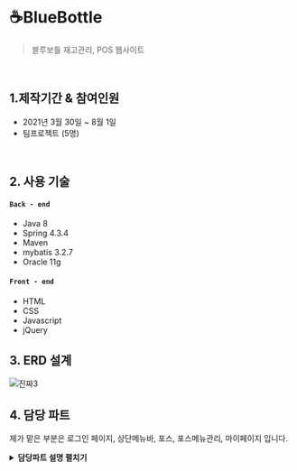 # ☕BlueBottle
>블루보틀 재고관리, POS 웹사이트

<br/>

## 1.제작기간 & 참여인원
- 2021년 3월 30일 ~ 8월 1일
- 팀프로젝트 (5명)



<br/>

## 2. 사용 기술
#### `Back - end`
 - Java 8
 - Spring 4.3.4
 - Maven
 - mybatis 3.2.7
 - Oracle 11g
#### `Front - end`
 - HTML
 - CSS
 - Javascript
 - jQuery
 
## 3. ERD 설계
![진짜3](https://user-images.githubusercontent.com/71995287/128507795-107c7f19-6c83-42c6-9521-10a36298dd25.PNG)


## 4. 담당 파트
제가 맡은 부분은 로그인 페이지, 상단메뉴바, 포스, 포스메뉴관리, 마이페이지 입니다.

<details>
 <summary><b>담당파트 설명 펼치기</b></summary>
<div markdown="1">
<br/>
 
### 4-1 로그인 페이지
 
 ![로그인](https://user-images.githubusercontent.com/71995287/128507816-03641424-20de-41aa-b688-97abb2fc0893.PNG)
 
 * ID와 PW 입력 후  로그인 시 비동기로 확인합니다. 🔎[코드확인](https://github.com/wogus216/BlueBottle/blob/2e3f4c6608c94cf9924c29fccb64f6c86f473ed3/BBPS/src/main/java/com/gdj35/bbps/web/controller/jhController.java#L58)
 * ID 또는 PW가 틀릴 시에 로그인 실패하고 팝업창이 나옵니다. 🔎[코드확인](https://github.com/wogus216/BlueBottle/blob/2e3f4c6608c94cf9924c29fccb64f6c86f473ed3/BBPS/src/main/webapp/WEB-INF/views/jh/H_Login.jsp#L235)
 * 세션을 통해 로그인과 비로그인 상태에 따른 다른 페이지 출력 🔎[코드확인](https://github.com/wogus216/BlueBottle/blob/c047965aa2c761c827926f25914b5d4515d1342b/BBPS/src/main/java/com/gdj35/bbps/web/controller/jhController.java#L45)
 
 ### 4-2 상단 메뉴바
 * 권한에 따라 메뉴가 구성됩니다.
 ![메뉴바 1](https://user-images.githubusercontent.com/71995287/128507825-85ac1abe-164d-47fd-b24c-e0b82df04b43.PNG)
 ![메뉴바2](https://user-images.githubusercontent.com/71995287/128507839-6131d386-f361-4825-bd35-ba43ea932acb.PNG)
 
* 상위메뉴와 하위 메뉴가 존재해 계층형 쿼리를 사용했습니다. 🔎[코드확인](https://github.com/wogus216/BlueBottle/blob/2e3f4c6608c94cf9924c29fccb64f6c86f473ed3/BBPS/src/main/resources/mapper/JH_SQL.xml#L22)
* 조건문을 통해 권한에 맞게 그립니다. 🔎[코드확인](https://github.com/wogus216/BlueBottle/blob/2e3f4c6608c94cf9924c29fccb64f6c86f473ed3/BBPS/src/main/webapp/WEB-INF/views/jh/H_Menu.jsp#L210)
 
**자세한 정리는 블로그에 있습니다.**
 <br/>
* [상단메뉴](https://velog.io/@wogus216/%EB%B8%94%EB%A3%A8%EB%B3%B4%ED%8B%80-%ED%94%84%EB%A1%9C%EC%A0%9D%ED%8A%B8-%EB%A9%94%EB%89%B4%EB%B0%94)


### 4-3 포스
 *기능 : 주문, 결제, 환불
![주문번호  추가](https://user-images.githubusercontent.com/71995287/128585747-2f5b2f00-e730-41c3-b4e8-1fdd7c550ebb.PNG)
![주문번호 추가2](https://user-images.githubusercontent.com/71995287/128585756-d2dfe76d-ae14-40ed-a483-b34805879375.PNG)
 
 ### 포스결제흐름
 ![결제흐름](https://user-images.githubusercontent.com/71995287/128618372-e4c753c1-883c-4dfc-a186-8a697d7ed47b.PNG)

 #### 1. 주문
 * 카테고리 클릭 시 카테고리 번호를 히든값으로 form에 담아 전송 후 비동시 방식으로 그려줍니다.
 
   - Javascript🔎[코드확인](https://github.com/wogus216/BlueBottle/blob/0b7bc5e66d6db3f1d32f923f93e12a8610cf8709/BBPS/src/main/webapp/WEB-INF/views/jh/Pos.jsp#L705)
   - mybatis🔎[코드확인](https://github.com/wogus216/BlueBottle/blob/0b7bc5e66d6db3f1d32f923f93e12a8610cf8709/BBPS/src/main/resources/mapper/JH_SQL.xml#L165)

 * 메뉴 클릭 시 중복 체크 후 주문상황에 넣어줍니다.🔎[코드확인](https://github.com/wogus216/BlueBottle/blob/d2a9229a0ac32a7ae24598bcf1ff559ba9141bfc/BBPS/src/main/webapp/WEB-INF/views/jh/Pos.jsp#L512)
 
 #### 2. 결제
 * 현금, 카드 결제 클릭 시 숫자 키보드가 출력되고 받은 금액을 입력 후 확인 클릭 시 받은금액 과 결제금액을 비교 후 문제없을 시 결제 성공합니다.
   * 현금, 카드결제 코드🔎[코드확인](https://github.com/wogus216/BlueBottle/blob/d2a9229a0ac32a7ae24598bcf1ff559ba9141bfc/BBPS/src/main/webapp/WEB-INF/views/jh/Pos.jsp#L616)
   * 받은 금액, 결제금액 비교 코드🔎[코드확인](https://github.com/wogus216/BlueBottle/blob/c047965aa2c761c827926f25914b5d4515d1342b/BBPS/src/main/webapp/WEB-INF/views/jh/Pos.jsp#L679)
 
#### 3. 환불
  * 환불 클릭 시 매출 날짜를 출력합니다.
 
    * Controller🔎[코드확인](https://github.com/wogus216/BlueBottle/blob/689a8a5b87e0c6ef5eb1faba60d34281a55afe9f/BBPS/src/main/java/com/gdj35/bbps/web/controller/jhController.java#L911)
    * Query 🔎[코드확인](https://github.com/wogus216/BlueBottle/blob/689a8a5b87e0c6ef5eb1faba60d34281a55afe9f/BBPS/src/main/resources/mapper/JH_SQL.xml#L292)
 
 
 ### 4-4 포스메뉴 관리
 ![포스관리1](https://user-images.githubusercontent.com/71995287/128507876-cd28d39b-a3dc-49a2-a677-28160f97e018.PNG)
 ![포스관리2](https://user-images.githubusercontent.com/71995287/128507900-34bf8a2a-3cb5-42e8-a963-0ce818176336.PNG)
 
 비동기 방식으로 메뉴 목록, 페이징 취득
* Controller 🔎[코드확인](https://github.com/wogus216/BlueBottle/blob/c047965aa2c761c827926f25914b5d4515d1342b/BBPS/src/main/java/com/gdj35/bbps/web/controller/jhController.java#L166)
* ajax 실행 코드 🔎[코드확인](https://github.com/wogus216/BlueBottle/blob/c047965aa2c761c827926f25914b5d4515d1342b/BBPS/src/main/webapp/WEB-INF/views/jh/Menu_List.jsp#L204)
* 메뉴 이미지 변경 후 이미지 적용 🔎[코드확인](https://github.com/wogus216/BlueBottle/blob/c047965aa2c761c827926f25914b5d4515d1342b/BBPS/src/main/webapp/WEB-INF/views/jh/Menu_Edit.jsp#L196)
 
### 4-4 마이페이지
 ![마이페이지](https://user-images.githubusercontent.com/71995287/128619039-4cf6200a-954a-47ca-9561-86f62f2fc9ad.PNG)
 ![마이페이지 개인정보확인](https://user-images.githubusercontent.com/71995287/128507951-b4889786-fdc1-4264-950a-073c622f512f.PNG)
 ![마이페이지 수정](https://user-images.githubusercontent.com/71995287/128507973-ddec089f-4df4-499b-9369-0c1a490d64d7.PNG)

 * 수정 클릭 후 비밀번호로 한번 더 개인정보를 확인합니다.
  * Controller🔎[코드확인](https://github.com/wogus216/BlueBottle/blob/689a8a5b87e0c6ef5eb1faba60d34281a55afe9f/BBPS/src/main/java/com/gdj35/bbps/web/controller/jhController.java#L404)
  * Query 🔎[코드확인](https://github.com/wogus216/BlueBottle/blob/689a8a5b87e0c6ef5eb1faba60d34281a55afe9f/BBPS/src/main/resources/mapper/JH_SQL.xml#L228)
 
 ##  5. 핵심 트러블 슈팅
 
 ### 5-1 주문번호 생성
 ![매출테이블](https://user-images.githubusercontent.com/71995287/128622355-ce342a8c-c8f5-4860-af16-f4c6db64edf7.PNG)
 * 문제점 :매출번호는 매출금액, 매출품목에 필요하다. 그리고 두 테이블의 매출번호는 같은 번호가 필요했고, 그래서 `시퀀스.NEXTVAL`를 사용할 수 없었다.
 * 해결책 : 주문번호를 먼저 생성한 후 jsp에서 히든 값으로 담은 뒤 form를 통해서 매출금액,매출품목의 주문번호로 넣어주었다.
    * Controller🔎[코드확인](https://github.com/wogus216/BlueBottle/blob/689a8a5b87e0c6ef5eb1faba60d34281a55afe9f/BBPS/src/main/java/com/gdj35/bbps/web/controller/jhController.java#L809)
     * Query 🔎[코드확인](https://github.com/wogus216/BlueBottle/blob/689a8a5b87e0c6ef5eb1faba60d34281a55afe9f/BBPS/src/main/resources/mapper/JH_SQL.xml#L214)
     * 주문번호 생성 🔎[코드확인](https://github.com/wogus216/BlueBottle/blob/689a8a5b87e0c6ef5eb1faba60d34281a55afe9f/BBPS/src/main/webapp/WEB-INF/views/jh/Pos.jsp#L789)

 ### 5-2 포스메뉴 갯수 변경 시 적용
 * 문제점 : 갯수 변경 시 변경 전,후 값에 맞춰서 주문 개수와 결제금액이 변경이 안됐다.
 * 해결책 : focus를 통해 변경 전 값을 담아서 처리했고, 변경 후 값을 change를 통해서 해결했다.
   * 갯수 변경 적용 🔎[코드확인](https://github.com/wogus216/BlueBottle/blob/689a8a5b87e0c6ef5eb1faba60d34281a55afe9f/BBPS/src/main/webapp/WEB-INF/views/jh/Pos.jsp#L533)
 
**자세한 정리를 블로그에 있습니다.**
 <br/>
 *  [주문번호 생성](https://velog.io/@wogus216/%EC%A3%BC%EB%AC%B8%EB%B2%88%ED%98%B8-%EC%83%9D%EC%84%B1%EA%B3%BC-DB%EC%97%90-%EB%84%A3%EA%B8%B0)
 *  [갯수 변경 적용](https://velog.io/@wogus216/%ED%8F%AC%EC%8A%A4%EB%A9%94%EB%89%B4-%EA%B0%9C%EC%88%98-%EB%B3%80%EA%B2%BD)
</div>
</details>

